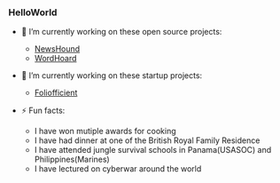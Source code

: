 ### HelloWorld

- 🔭 I’m currently working on these open source projects: 
  - [NewsHound](https://github.com/johnbumgarner/newshound)
  - [WordHoard](https://github.com/johnbumgarner/wordhoard)
  
- 🔭 I’m currently working on these startup projects: 
  - [Foliofficient](https://www.foliofficient.com)

- ⚡ Fun facts:
  - I have won mutiple awards for cooking
  - I have had dinner at one of the British Royal Family Residence
  - I have attended jungle survival schools in Panama(USASOC) and Philippines(Marines)
  - I have lectured on cyberwar around the world

<!--
**johnbumgarner/johnbumgarner** is a ✨ _special_ ✨ repository because its `README.md` (this file) appears on your GitHub profile.

Here are some ideas to get you started:

- 🔭 I’m currently working on ...
- 🌱 I’m currently learning ...
- 👯 I’m looking to collaborate on ...
- 🤔 I’m looking for help with ...
- 💬 Ask me about ...
- 📫 How to reach me: ...
- 😄 Pronouns: ...
- ⚡ Fun fact: ...
-->
